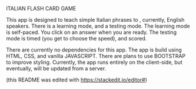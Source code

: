 


ITALIAN FLASH CARD GAME

This app is designed to teach simple Italian phrases to , currently, English speakers. 
There is a learning mode, and a testing mode. 
The learning mode is self-paced. You click on an answer when you are ready. 
The testing mode is timed (you get to choose the speed), and scored.

There are currently no dependencies for this app. 
The app is build using HTML, CSS, and vanilla JAVASCRIPT. There are plans to use BOOTSTRAP to improve styling. 
Currently, the app runs entirely on the client-side, but eventually, will be updated from a server.



(this README was edited with https://stackedit.io/editor#)
